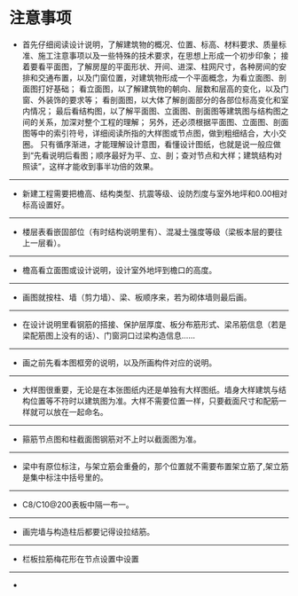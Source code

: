 # 注意事项
- 首先仔细阅读设计说明，了解建筑物的概况、位置、标高、材料要求、质量标准、施工注意事项以及一些特殊的技术要求，在思想上形成一个初步印象； 接着要看平面图，了解房屋的平面形状、开间、进深、柱网尺寸，各种房间的安排和交通布置，以及门窗位置，对建筑物形成一个平面概念，为看立面图、剖面图打好基础； 看立面图，以了解建筑物的朝向、层数和层高的变化，以及门窗、外装饰的要求等； 看剖面图，以大体了解剖面部分的各部位标高变化和室内情况； 最后看结构图，以了解平面图、立面图、剖面图等建筑图与结构图之间的关系，加深对整个工程的理解； 另外，还必须根据平面图、立面图、剖面图等中的索引符号，详细阅读所指的大样图或节点图，做到粗细结合，大小交圈。 只有循序渐进，才能理解设计意图，看懂设计图纸，也就是说一般应做到“先看说明后看图；顺序最好为平、立、剖；查对节点和大样；建筑结构对照读”，这样才能收到事半功倍的效果。
***
- 新建工程需要把檐高、结构类型、抗震等级、设防烈度与室外地坪和0.00相对标高设置好。
***
- 楼层表看嵌固部位（有时结构说明里有）、混凝土强度等级（梁板本层的要往上一层看）。
***
- 檐高看立面图或设计说明，设计室外地坪到檐口的高度。
***
- 画图就按柱、墙（剪力墙）、梁、板顺序来，若为砌体墙则最后画。
***
- 在设计说明里看钢筋的搭接、保护层厚度、板分布筋形式、梁吊筋信息（若是梁配筋图上没有的话）、门窗洞口过梁构造信息......
***
- 画之前先看本图框旁的说明，以及所画构件对应的说明。
***
- 大样图很重要，无论是在本张图纸内还是单独有大样图纸。墙身大样建筑与结构位置等不符时以建筑图为准。大样不需要位置一样，只要截面尺寸和配筋一样就可以放在一起命名。
***
- 箍筋节点图和柱截面图钢筋对不上时以截面图为准。
***
- 梁中有原位标注，与架立筋会重叠的，那个位置就不需要布置架立筋了,架立筋是集中标注中括号里的。
***
- C8/C10@200表板中隔一布一。
***
- 画完墙与构造柱后都要记得设拉结筋。
***
- 栏板拉筋梅花形在节点设置中设置
***
- 
